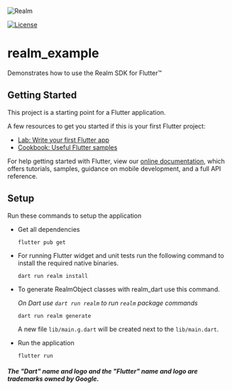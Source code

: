 ![Realm](https://github.com/realm/realm-dart/raw/master/logo.png)

[![License](https://img.shields.io/badge/License-Apache-blue.svg)](LICENSE)

# realm_example

Demonstrates how to use the Realm SDK for Flutter™

## Getting Started

This project is a starting point for a Flutter application.

A few resources to get you started if this is your first Flutter project:

- [Lab: Write your first Flutter app](https://flutter.dev/docs/get-started/codelab)
- [Cookbook: Useful Flutter samples](https://flutter.dev/docs/cookbook)

For help getting started with Flutter, view our
[online documentation](https://flutter.dev/docs), which offers tutorials,
samples, guidance on mobile development, and a full API reference.


## Setup 
Run these commands to setup the application

*  Get all dependencies
    ```
    flutter pub get
    ```

* For running Flutter widget and unit tests run the following command to install the required native binaries.

    ```
    dart run realm install
    ```

* To generate RealmObject classes with realm_dart use this command.
    
    _*On Dart use `dart run realm` to run `realm` package commands*_

    ```
    dart run realm generate
    ```
    A new file `lib/main.g.dart` will be created next to the `lib/main.dart`.
    
*  Run the application
    ```
    flutter run
    ```

##### The "Dart" name and logo and the "Flutter" name and logo are trademarks owned by Google. 